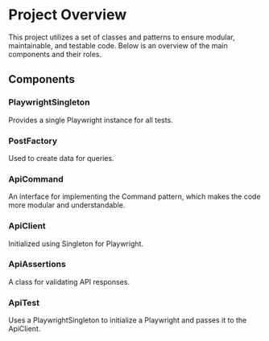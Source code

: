 # Project Overview

This project utilizes a set of classes and patterns to ensure modular, maintainable, and testable code. Below is an overview of the main components and their roles.

## Components

### PlaywrightSingleton
Provides a single Playwright instance for all tests.

### PostFactory
Used to create data for queries.

### ApiCommand
An interface for implementing the Command pattern, which makes the code more modular and understandable.

### ApiClient
Initialized using Singleton for Playwright.

### ApiAssertions
A class for validating API responses.

### ApiTest
Uses a PlaywrightSingleton to initialize a Playwright and passes it to the ApiClient.
